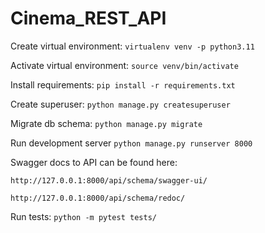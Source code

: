 # Cinema_REST_API

Create virtual environment:
`virtualenv venv -p python3.11`

Activate virtual environment:
`source venv/bin/activate`

Install requirements:
`pip install -r requirements.txt`

Create superuser:
`python manage.py createsuperuser`

Migrate db schema:
`python manage.py migrate`

Run development server
`python manage.py runserver 8000`

Swagger docs to API can be found here:

`http://127.0.0.1:8000/api/schema/swagger-ui/`

`http://127.0.0.1:8000/api/schema/redoc/`

Run tests:
`python -m pytest tests/`
